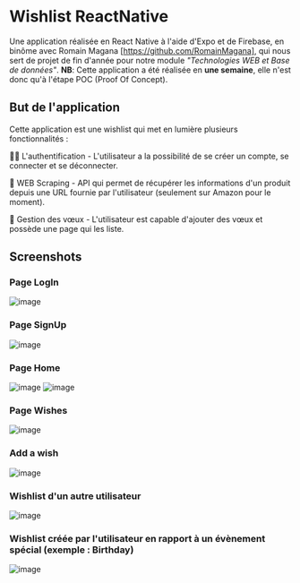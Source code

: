 # Wishlist ReactNative

Une application réalisée en React Native à l'aide d'Expo et de Firebase, en binôme avec Romain Magana [https://github.com/RomainMagana],
qui nous sert de projet de fin d'année pour notre module *"Technologies WEB et Base de données"*.
**NB**: Cette application a été réalisée en **une semaine**, elle n'est donc qu'à l'étape POC (Proof Of Concept).

## But de l'application

Cette application est une wishlist qui met en lumière plusieurs fonctionnalités : 

👨‍💻 L'authentification - L'utilisateur a la possibilité de se créer un compte, se connecter et se déconnecter.

🔎 WEB Scraping - API qui permet de récupérer les informations d'un produit depuis une URL fournie par l'utilisateur (seulement sur Amazon pour le moment).

🎁 Gestion des vœux - L'utilisateur est capable d'ajouter des vœux et possède une page qui les liste.

## Screenshots

### Page LogIn
![image](https://user-images.githubusercontent.com/84391974/169863044-083fb59b-27ef-44eb-a113-8654965fa513.png)
### Page SignUp
![image](https://user-images.githubusercontent.com/84391974/169863106-64cbd752-c609-4e10-8200-b4d212f543a5.png)
### Page Home
![image](https://user-images.githubusercontent.com/84391974/169865284-a3aa7fff-7ecf-4e16-ab69-eddd753d93cd.png)
![image](https://user-images.githubusercontent.com/84391974/169866710-93e727d9-4406-4bb4-a49a-37f0d09aff9d.png)
### Page Wishes
![image](https://user-images.githubusercontent.com/84391974/169865497-2a292f6c-ff14-4584-ad03-2a13252b2030.png)
### Add a wish
![image](https://user-images.githubusercontent.com/84391974/169865542-2a96bf0e-0e80-4e5b-8fa2-553ea147500a.png)
### Wishlist d'un autre utilisateur
![image](https://user-images.githubusercontent.com/84391974/169865822-e9b97333-8aa5-4593-b48a-bb4f8a91896f.png)
### Wishlist créée par l'utilisateur en rapport à un évènement spécial (exemple : Birthday)
![image](https://user-images.githubusercontent.com/84391974/169865934-07e6ae66-07ec-4f4d-9b94-1f4ab66bfaac.png)


